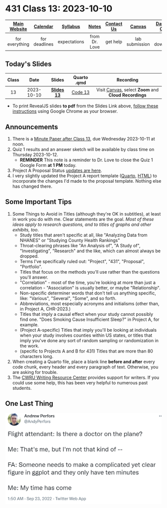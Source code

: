 # 431 Class 13: 2023-10-10

[Main Website](https://thomaselove.github.io/431-2023/) | [Calendar](https://thomaselove.github.io/431-2023/calendar.html) | [Syllabus](https://thomaselove.github.io/431-syllabus-2023/) | [Notes](https://thomaselove.github.io/431-notes/) | [Contact Us](https://thomaselove.github.io/431-2023/contact.html) | [Canvas](https://canvas.case.edu) | [Data and Code](https://github.com/THOMASELOVE/431-data)
:-----------: | :--------------: | :----------: | :---------: | :-------------: | :-----------: | :------------:
for everything | for deadlines | expectations | from Dr. Love | get help | lab submission | for downloads

## Today's Slides

Class | Date | Slides | Quarto .qmd | Recording
:---: | :--------: | :------: | :------: | :-------------:
13 | 2023-10-10 | **[Slides 13](https://thomaselove.github.io/431-slides-2023/class13.html)** | [Code 13](https://thomaselove.github.io/431-slides-2023/class13.qmd) | Visit [Canvas](https://canvas.case.edu/), select **Zoom** and **Cloud Recordings**

- To print RevealJS slides **to pdf** from the Slides Link above, [follow these instructions](https://quarto.org/docs/presentations/revealjs/presenting.html#print-to-pdf) using Google Chrome as your browser.

## Announcements

1. There is a [Minute Paper after Class 13](https://bit.ly/431-2023-minute-13), due Wednesday 2023-10-11 at noon.
2. Quiz 1 results and an answer sketch will be available by class time on Thursday 2023-10-12.
    - **REMINDER** This note is a reminder to Dr. Love to close the Quiz 1 Google Form **at 1 PM** today.
3. Project A Proposal Status [updates are here](https://github.com/THOMASELOVE/431-classes-2023/blob/main/projA/projectA_proposal.md).
4. I very slightly updated the Project A report template ([Quarto](https://raw.githubusercontent.com/THOMASELOVE/431-data/main/data-and-code/431-projA-report-template.qmd), [HTML](https://rpubs.com/TELOVE/projectA-report-template)) to incorporate the changes I'd made to the proposal template. Nothing else has changed there.

## Some Important Tips

1. Some Things to Avoid in Titles (although they're OK in subtitles), at least in work you do with me. Clear statements are the goal. *Most of these ideas apply to research questions, and to titles of graphs and other exhibits, too*.
    - Study titles that aren't specific at all, like "Analyzing Data from NHANES" or "Studying County Health Rankings"
    - Throat-clearing phrases like "An Analysis of", "A Study of", "Investigating", "Research" and the like, which can almost always be dropped.
    - Terms I've specifically ruled out: "Project", "431", "Proposal", "Portfolio".
    - Titles that focus on the methods you'll use rather than the questions you'll answer.
    - "Correlation" - most of the time, you're looking at more than just a correlation - "Association" is usually better, or maybe "Relationship".
    - Non-specific determiner words that don't tell us anything specific, like: "Various", "Several", "Some", and so forth.
    - Abbreviations, most especially acronyms and initialisms (other than, in Project A, CHR-2023.)
    - Titles that imply a causal effect when your study cannot possibly find one. "Does Smoking Cause Insufficient Sleep?" in Project A, for example.
    - (Project A-specific) Titles that imply you'll be looking at individuals when your study involves counties within US states, or titles that imply you've done any sort of random sampling or randomization in the work.
    - (specific to Projects A and B for 431) Titles that are more than 80 characters long.
2. When creating a Quarto file, place a blank line **before and after** every code chunk, every header and every paragraph of text. Otherwise, you are asking for trouble.
3. The [CWRU Writing Resource Center](https://case.edu/artsci/writing/resources/writing-resource-center) provides support for writers. If you could use some help, this has been very helpful to numerous past students.
 
## One Last Thing

![](perfors_2022-09-23.png)

